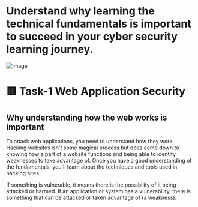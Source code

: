 # Understand why learning the technical fundamentals is important to succeed in your cyber security learning journey.

![image](https://user-images.githubusercontent.com/94435318/161386092-fce3814e-ade9-434c-90e9-ca39d5d88127.png)

# 🟥 Task-1  Web Application Security

## Why understanding how the web works is important

To attack web applications, you need to understand how they work. Hacking websites isn't some magical process but does come down to knowing how a part of a website functions and being able to identify weaknesses to take advantage of. Once you have a good understanding of the fundamentals, you'll learn about the techniques and tools used in hacking sites. 

If something is vulnerable, it means there is the possibility of it being attacked or harmed. If an application or system has a vulnerability, there is something that can be attacked or taken advantage of (a weakness).

